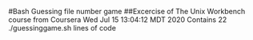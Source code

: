 #Bash Guessing file number game
##Excercise of The Unix Workbench course from Coursera
Wed Jul 15 13:04:12 MDT 2020
Contains      22 ./guessinggame.sh lines of code
